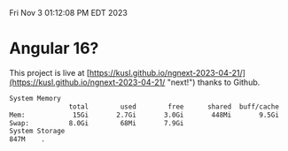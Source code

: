 Fri Nov  3 01:12:08 PM EDT 2023

# Angular 16?


This project is live at [https://kusl.github.io/ngnext-2023-04-21/](https://kusl.github.io/ngnext-2023-04-21/ "next!") thanks to Github.

```bash
System Memory
               total        used        free      shared  buff/cache   available
Mem:            15Gi       2.7Gi       3.0Gi       448Mi       9.5Gi        11Gi
Swap:          8.0Gi        68Mi       7.9Gi
System Storage
847M	.
```
```bash
